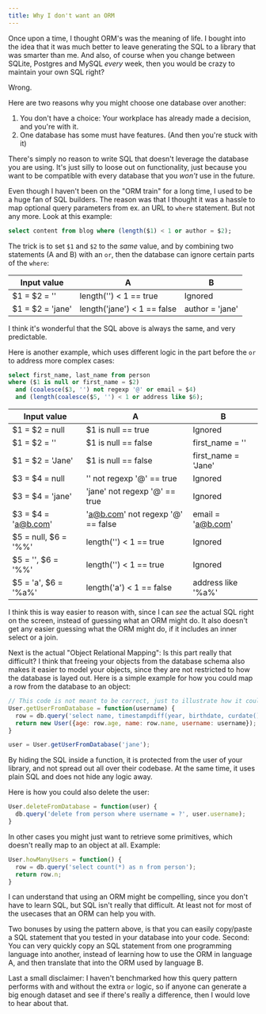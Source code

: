 ```yaml
---
title: Why I don't want an ORM
---
```


Once upon a time, I thought ORM's was the meaning of life. I bought into the
idea that it was much better to leave generating the SQL to a library that
was smarter than me. And also, of course when you change between SQLite,
Postgres and MySQL *every* week, then you would be crazy to maintain your own
SQL right?

Wrong.

Here are two reasons why you might choose one database over another:

1. You don't have a choice: Your workplace has already made a decision, and you're with it.
2. One database has some must have features. (And then you're stuck with it)

There's simply no reason to write SQL that doesn't leverage the database you
are using. It's just silly to loose out on functionality, just because
you want to be compatible with every database that you *won't* use in the
future.

Even though I haven't been on the "ORM train" for a long time, I used to be a
huge fan of SQL builders. The reason was that I thought it was a hassle to map
optional query parameters from ex. an URL to `where` statement. But not any
more. Look at this example:

```sql
select content from blog where (length($1) < 1 or author = $2);
```

The trick is to set `$1` and `$2` to the *same* value, and by combining two
statements (A and B) with an `or`, then the database can ignore certain parts of
the `where`:

| Input value      | A                           | B               |
|------------------|-----------------------------|-----------------|
| $1 = $2 = ''     | length('') < 1 == true      | Ignored         |
| $1 = $2 = 'jane' | length('jane') < 1 == false | author = 'jane' |

I think it's wonderful that the SQL above is always the same, and very
predictable.

Here is another example, which uses different logic in the part before the `or`
to address more complex cases:

```sql
select first_name, last_name from person
where ($1 is null or first_name = $2)
  and (coalesce($3, '') not regexp '@' or email = $4)
  and (length(coalesce($5, '') < 1 or address like $6);
```

| Input value          | A                                   | B                   |
|----------------------|-------------------------------------|---------------------|
| $1 = $2 = null       | $1 is null == true                  | Ignored             |
| $1 = $2 = ''         | $1 is null == false                 | first_name = ''     |
| $1 = $2 = 'Jane'     | $1 is null == false                 | first_name = 'Jane' |
| $3 = $4 = null       | '' not regexp '@' == true           | Ignored             |
| $3 = $4 = 'jane'     | 'jane' not regexp '@' == true       | Ignored             |
| $3 = $4 = 'a@b.com'  | 'a@b.com' not regexp '@' == false   | email = 'a@b.com'   |
| $5 = null, $6 = '%%' | length('') < 1 == true              | Ignored             |
| $5 = '', $6 = '%%'   | length('') < 1 == true              | Ignored             |
| $5 = 'a', $6 = '%a%' | length('a') < 1 == false            | address like '%a%'  |

I think this is way easier to reason with, since I can *see* the actual SQL
right on the screen, instead of guessing what an ORM might do. It also doesn't
get any easier guessing what the ORM might do, if it includes an inner select
or a join.

Next is the actual "Object Relational Mapping": Is this part really that
difficult? I think that freeing your objects from the database schema also
makes it easier to model your objects, since they are not restricted to how the
database is layed out. Here is a simple example for how you could map a row
from the database to an object:

```javascript
// This code is not meant to be correct, just to illustrate how it could work
User.getUserFromDatabase = function(username) {
  row = db.query('select name, timestampdiff(year, birthdate, curdate()) as age from person where username = ?', username);
  return new User({age: row.age, name: row.name, username: username});
}

user = User.getUserFromDatabase('jane');
```

By hiding the SQL inside a function, it is protected from the user of your
library, and not spread out all over their codebase. At the same time, it
uses plain SQL and does not hide any logic away.

Here is how you could also delete the user:

```javascript
User.deleteFromDatabase = function(user) {
  db.query('delete from person where username = ?', user.username);
}
```

In other cases you might just want to retrieve some primitives, which doesn't
really map to an object at all. Example:

```javascript
User.howManyUsers = function() {
  row = db.query('select count(*) as n from person');
  return row.n;
}
```

I can understand that using an ORM might be compelling, since you don't have to
learn SQL, but SQL isn't really that difficult. At least not for most of the
usecases that an ORM can help you with.

Two bonuses by using the pattern above, is that you can easily copy/paste a SQL
statement that you tested in your database into your code. Second: You can very
quickly copy an SQL statement from one programming language into another,
instead of learning how to use the ORM in language A, and then translate that
into the ORM used by language B.

Last a small disclaimer: I haven't benchmarked how this query pattern performs
with and without the extra `or` logic, so if anyone can generate a big enough
dataset and see if there's really a difference, then I would love to hear about
that.
